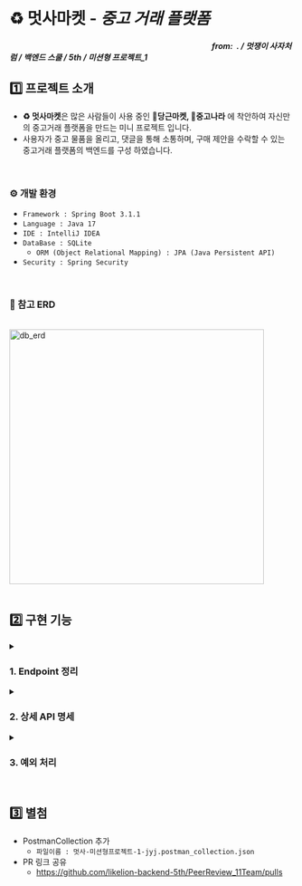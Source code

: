 # ♻️ 멋사마켓 - _중고 거래 플랫폼_

##### &nbsp;&nbsp;&nbsp;&nbsp;&nbsp;&nbsp;&nbsp;&nbsp;&nbsp;&nbsp;&nbsp;&nbsp;&nbsp;&nbsp;&nbsp;&nbsp;&nbsp;&nbsp;&nbsp;&nbsp;&nbsp;&nbsp;&nbsp;&nbsp;&nbsp;&nbsp;&nbsp;&nbsp;&nbsp;&nbsp;&nbsp;&nbsp;&nbsp;&nbsp;&nbsp;&nbsp;&nbsp;&nbsp;&nbsp;&nbsp;&nbsp;&nbsp;&nbsp;&nbsp;&nbsp;&nbsp;&nbsp;&nbsp;&nbsp;&nbsp;&nbsp;&nbsp;&nbsp;&nbsp;&nbsp;&nbsp;&nbsp;&nbsp;&nbsp;&nbsp;&nbsp;&nbsp;&nbsp;&nbsp;&nbsp;&nbsp;&nbsp;&nbsp;&nbsp;&nbsp;&nbsp;&nbsp;&nbsp;&nbsp;&nbsp;&nbsp;&nbsp;&nbsp;&nbsp;&nbsp;&nbsp;&nbsp;&nbsp;&nbsp;&nbsp;&nbsp;&nbsp;&nbsp;&nbsp;&nbsp;&nbsp;&nbsp;&nbsp;&nbsp;&nbsp;&nbsp;&nbsp;&nbsp;&nbsp;&nbsp;&nbsp;&nbsp;&nbsp;&nbsp;&nbsp;&nbsp;&nbsp;&nbsp;_from:&nbsp; . / 멋쟁이 사자처럼 / 백엔드 스쿨 / 5th / 미션형 프로젝트_1_

## 1️⃣ 프로젝트 소개
- **♻️ 멋사마켓**은 많은 사람들이 사용 중인 **🥕당근마켓, 🧱중고나라** 에 착안하여 자신만의 중고거래 플랫폼을 만드는 미니 프로젝트 입니다.  
- 사용자가 중고 물품을 올리고, 댓글을 통해 소통하며, 구매 제안을 수락할 수 있는 중고거래 플랫폼의 백엔드를 구성 하였습니다.
</br>

### ⚙️ 개발 환경
- `Framework : Spring Boot 3.1.1`
- `Language : Java 17`
- `IDE : IntelliJ IDEA`
- `DataBase : SQLite`
  - `ORM (Object Relational Mapping) : JPA (Java Persistent API)`
- `Security : Spring Security`
</br>

### 📄 참고 ERD
<br>
<img width="450" alt="db_erd" src="https://github.com/likelion-backend-5th/Project_1_JangYongJin/assets/130991633/2acdcb07-fafb-40ff-99f1-814261c46de2">

<br>
</br>

## 2️⃣ 구현 기능

<details>
<summary>
    
  ### 1. Endpoint 정리
</summary>
===========================================================================
<details>
  <summary>
    
  #### a. 회원가입(Register Member)
  </summary>
<div markdown="1">

_회원 가입 진행_
| 요청 | Method | Mapping URL |
|:-- | :--: | :-- |
| 회원 가입 | POST | /users/register |
  
</div>
</details>
<details>
  <summary>
    
  #### b. 로그인(Login)
  </summary>
<div markdown="1">
_로그인 진행_
  | 요청 | Method | Mapping URL |
  |:-- | :--: | :-- |
  | 로그인 | POST | /users/login |
  
</div>
</details>
<details>
  <summary>
    
  #### c. 상품(Sales_Item)
  </summary>
<div markdown="1">

_중고 거래할 물품을 (판매자) 등록, 수정, 이미지 등록, 삭제 (모두) 전체 조회, 단일 조회_
| 요청 | Method | Mapping URL |
|:-- | :--: | :-- |
| 상품 등록 | POST | /items |
| 상품 수정 | PUT | /items/{itemId} |
| 상품 이미지 등록 | PUT | /items/{itemId}/image |
| 상품 삭제 | DELETE | /items/{itemId} |
| 상품 전체 조회 | GET | /items/read |
| 상품 단일 조회 | GET | /items/read/{itemsId} |
  
</div>
</details>
<details>
  <summary>
    
  #### d. 댓글(Comments)
  </summary>
<div markdown="1">

_해당 물품에 대한 댓글을 (구매자) 등록, 수정, 삭제 (판매자) 답글 등록, (모두) 댓글 전체 조회_
| 요청 | Method | Mapping URL |
|:-- | :--: | :-- |
| 댓글 등록 | POST | /items/{itemId}/comments |
| 댓글 수정 | PUT | /items/{itemId}/comments/{commentId} |
| 댓글 삭제 |  DELETE | /items/{itemId}/comments/{commentId} |
| 답글 등록 | PUT | /items/{itemId}/comments/{commentId}/reply |
| 댓글 전체 조회 | GET | /items/{itemId}/comments/read |
  
</div>
</details>
<details>
  <summary>
    
  #### e. 구매 제안(Negotiation)
  </summary>
<div markdown="1">

_해당 물품에 대한 구매제안을 (구매자) 등록, 수정, 삭제, 구매 확정 (판매자) 수락 or 거절 (모두) 조회_
| 요청 | Method | Mapping URL |
|:-- | :--: | :-- |
| 제안 등록 | POST | /items/{itemId}/proposals |
| 제안 수정 | PUT | /items/{itemId}/proposals/{proposalId} |
| 제안 삭제 |  DELETE | /items/{itemId}/proposals/{proposalId} |
| 제안 수락or거절 | PUT | /items/{itemId}/proposals/{proposalId} |
| 구매 확정 | PUT | /items/{itemId}/proposals/{proposalId} |
| 제안 조회 | GET | /items/{itemId}/proposals/{proposalId}?page={페이지 번호}|
  
</div>
</details>
===========================================================================
</details>

<details>
  <summary>

  ### 2. 상세 API 명세
  </summary>
===========================================================================
  <details>
  <summary>
    
  #### a. 회원가입(Register Member)
  </summary>

  <details>
    <summary> 회원가입 - 성공 </summary>
<div markdown="1">

- 요청<br/>
  - `POST /users/register`
  - Header :
    ```javascript
    // 추가요소 없음
    ```
  - Body :
  ```json
  {
    "username" : "gaga",
    "password" : "1234",
    "passwordCheck" : "1234",
    "email" : "gaga@gmail.com",
    "phone" : "010-1588-1588",
    "city" : "Suwon"
  }
  ```
- 응답<br/>
  - Status : 200
  - Body :
  ```json
  {
    "message": "회원가입이 완료되었습니다."
  }
  ```

</div>
  </details>
  <details>
    <summary> 회원가입 - 비밀번호 불일치 </summary>
<div markdown="1">

- 요청<br/>
  - `POST /users/register`
  - Header :
    ```javascript
    // 추가요소 없음
    ```
  - Body :
  ```json
  {
    "username" : "gaga",
    "password" : "1234",
    "passwordCheck" : "5678",
    "email" : "gaga@gmail.com",
    "phone" : "010-1588-1588",
    "city" : "Suwon"
  }
  ```
- 응답<br/>
  - Status : 400
  - Body :
  ```json
  {
    "message": "비밀번호가 일치하지 않습니다."
  }
  ```

</div>
  </details>
  <details>
    <summary> 회원가입 - 이미 존재하는 이름 </summary>
<div markdown="1">

- 요청<br/>
  - `POST /users/register`
  - Header :
    ```javascript
    // 추가요소 없음
    ```
  - Body :
  ```json
  {
    "username" : "gaga",
    "password" : "1234",
    "passwordCheck" : "1234",
    "email" : "gaga@gmail.com",
    "phone" : "010-1588-1588",
    "city" : "Suwon"
  }
  ```
- 응답<br/>
  - Status : 400
  - Body :
  ```json
  {
    "message": "이미 존재하는 이름 입니다."
  }
  ```

</div>
  </details>
</details>
<details>
  <summary>
    
  #### b. 로그인(Login)
  </summary>

  <details>
    <summary> 로그인 - 성공(jwt 토큰 발급) </summary>
<div markdown="1">

- 요청<br/>
  - `POST /users/login`
  - Header :
    ```javascript
    // 추가요소 없음
    ```
  - Body :
  ```json
  {
    "username" : "gaga",
    "password" : "1234"
  }
  ```
- 응답<br/>
  - Status : 200
  - Body :
  ```json
  {
    "token": "eyJhbGciOiJIUzM4NCJ9.eyJzdWIiOiJnYWdhIiwia.BfM5nLtLs3aFPNL8Amy-IJhUBG6G1tOwn6vAhUjMdE-"
  }
  ```

</div>
  </details>
  <details>
    <summary> 로그인 - 비밀번호 불일치 </summary>
<div markdown="1">

- 요청<br/>
  - `POST /users/login`
  - Header :
    ```javascript
    // 추가요소 없음
    ```
  - Body :
  ```json
  {
    "username" : "gaga",
    "password" : "5678"
  }
  ```
- 응답<br/>
  - Status : 400
  - Body :
  ```json
  {
    "message": "비밀번호가 일치하지 않습니다."
  }
  ```

</div>
  </details>
  <details>
    <summary> 로그인 - 존재하지 않는 유저 </summary>
<div markdown="1">

- 요청<br/>
  - `POST /users/login`
  - Header :
    ```javascript
    // 추가요소 없음
    ```
  - Body :
  ```json
  {
    "username" : "nana",
    "password" : "1234"
  }
  ```
- 응답<br/>
  - Status : 400
  - Body :
  ```json
  {
    "message": "등록되지 않은 사용자 입니다."
  }  
  ```

</div>
  </details>
</details>

<details>
  <summary>
    
  #### a. 상품(Sales_Item)
  </summary>
  <details>
    <summary>상품 등록</summary>
<div markdown="1">

- 요청<br/>
  - `POST /items`
  - Header :
  ```javascript
    // 추가
    "authorization" :  "{ jwt-token }"
  ```
  - Body :
  ```json
  {
    "title": "중고 맥북 팝니다",
    "description": "2019년 맥북 프로 13인치 모델입니다",
    "minPriceWanted": 1000000
  }
  ```
- 응답<br/>
  - Status : 200
  - Body :
  ```json
  {
    "message": "등록이 완료되었습니다. "
  }
  ```

</div>
  </details>
  <details>
    <summary>상품 수정</summary>
<div markdown="1">

- 요청<br/>
  - `PUT /items/1`
  - Header :
  ```javascript
    // 추가
    "authorization" :  "{상품 등록 유저의 jwt-token }"
  ``` 
  - Body :
  ```json
  {
    "title": "중고 맥북 팝니다",
    "description": "2019년 맥북 프로 13인치 모델입니다",
    "minPriceWanted": 1260000
  }  
  ```
- 응답<br/>
  - Status : 200
  - Body :
  ```json
  {
    "message": "물품이 수정되었습니다."
  }
  ```

</div>
  </details>
  <details>
    <summary>상품 이미지 등록</summary>
<div markdown="1">

- 요청<br/>
  - `PUT /items/1/image`
  - Header :
  ```javascript
    // 추가
    "authorization" :  "{상품 등록 유저의 jwt-token }"
  ``` 
  - Body :
  ```json
  // form-data 
  "image" = 사진.png
  ```
- 응답<br/>
  - Status : 200
  - Body :
  ```json
  {
    "message": "이미지가 등록되었습니다."
  }
  ```

</div>
  </details>
  <details>
    <summary>상품 삭제</summary>
<div markdown="1">

- 요청<br/>
  - `DELETE /items/1`
  - Header :
  ```javascript
    // 추가
    "authorization" :  "{상품 등록 유저의 jwt-token }"
  ``` 
  - Body :
  ```json
  {
    "writer": "jang.dev",
    "password": "1234"
  }
  ```
- 응답<br/>
  - Status : 200
  - Body :
  ```json
  {
    "message": "물품을 삭제했습니다."
  }
  ```

</div>
  </details>
  <details>
    <summary>상품 전체 조회</summary>
<div markdown="1">

- 요청<br/>
  - `GET /items/read?page=0&limit=25`
  - Header : X  
  - Body : X
  
- 응답<br/>
  - Status : 200
  - Body :
  ```json
  {
    "content": [
        {
            "id": 1,
            "username": "gaga",
            "title": "중고 맥북 팝니다",
            "description": "2019년 맥북 프로 13인치 모델입니다",
            "minPriceWanted": 1260000,
            "imageUrl": null,
            "status": "판매중",
            "comments": [
                {
                    "id": 1,
                    "username": "nana",
                    "content": "50,000원 정도 할인 가능하신가요?",
                    "reply": null
                },
                {
                    "id": 2,
                    "username": "nana",
                    "content": "할인 가능하신가요?",
                    "reply": null
                },
                {
                    "id": 3,
                    "username": "nana",
                    "content": "할인 가능하신가요?2",
                    "reply": null
                }
            ]
        },
        {
            "id": 2,
            "username": "nana",
            "title": "콜드브루 드립기 팝니다",
            "description": "미개봉 1회사용 제품입니다.",
            "minPriceWanted": 20000,
            "imageUrl": null,
            "status": "판매중",
            "comments": []
        }
    ],
    "pageable": {
        "sort": {
            "empty": false,
            "sorted": true,
            "unsorted": false
        },
        "offset": 0,
        "pageNumber": 0,
        "pageSize": 25,
        "unpaged": false,
        "paged": true
    },
    "last": true,
    "totalPages": 1,
    "totalElements": 2,
    "size": 25,
    "number": 0,
    "sort": {
        "empty": false,
        "sorted": true,
        "unsorted": false
    },
    "first": true,
    "numberOfElements": 2,
    "empty": false
  }
  ```

</div>
  </details>
  <details>
    <summary>상품 단일 조회</summary>
<div markdown="1">

- 요청<br/>
  - `GET /items/read/1`
  - Header: X
  - Body : X

- 응답<br/>
  - Status : 200
  - Body :
  ```json
  {
    "id": 1,
    "username": "gaga",
    "title": "중고 맥북 팝니다",
    "description": "2019년 맥북 프로 13인치 모델입니다",
    "minPriceWanted": 1260000,
    "imageUrl": null,
    "status": "판매중",
    "comments": [
        {
            "id": 1,
            "username": "nana",
            "content": "50,000원 정도 할인 가능하신가요?",
            "reply": null
        },
        {
            "id": 2,
            "username": "nana",
            "content": "할인 가능하신가요?",
            "reply": null
        },
        {
            "id": 3,
            "username": "nana",
            "content": "할인 가능하신가요?2",
            "reply": null
        }
    ]
  }
  ```

</div>
  </details>
</details>
<details>
  <summary>
    
  #### b. 댓글(Comments)
  </summary>
  <details>
    <summary>댓글 등록</summary>
<div markdown="1">

- 요청<br/>
  - `POST /items/1/comments`
  - Header :
  ```javascript
    // 추가
    "authorization" :  "{유저의 jwt-token }"
  ``` 
  - Body :
  ```json
  {
    "content": "할인 가능하신가요?"
  }
  ```
- 응답<br/>
  - Status : 200
  - Body :
  ```json
  {
    "message": "댓글이 등록되었습니다."
  }
  ```

</div>
  </details>
  <details>
    <summary>댓글 수정</summary>
<div markdown="1">

- 요청<br/>
  - `PUT /items/1/comments/1`
  - Header :
  ```javascript
    // 추가
    "authorization" :  "{댓글 등록 유저의 jwt-token }"
  ``` 
  - Body :
  ```json
  {
    "content": "50,000원 정도 할인 가능하신가요?"
  }
  ```
- 응답<br/>
  - Status : 200
  - Body :
  ```json
  {
    "message": "댓글이 수정되었습니다."
  }
  ```

</div>
  </details>
  <details>
    <summary>댓글 삭제</summary>
<div markdown="1">

- 요청<br/>
  - `DELETE /items/1/comments/1`
  - Header :
  ```javascript
    // 추가
    "authorization" :  "{댓글 등록 유저의 jwt-token }"
  ``` 
  - Body : X
- 응답<br/>
  - Status : 200
  - Body :
  ```json
  {
    "message": "댓글을 삭제했습니다."
  }
  ```

</div>
  </details>
  <details>
    <summary>답글 등록</summary>
<div markdown="1">

- 요청<br/>
  - `PUT /items/1/comments/1/reply`
  - Header :
  ```javascript
    // 추가
    "authorization" :  "{상품 등록 유저의 jwt-token }"
  ```
  - Body :
  ```json
  {
    "writer": "jang.dev",
    "password": "1234",
    "reply": "안됩니다"
  }
  ```
- 응답<br/>
  - Status : 200
  - Body :
  ```json
  {
    "reply": "힘들 것 같습니다."
  }
  ```

</div>
  </details>
  <details>
    <summary>댓글 전체 조회</summary>
<div markdown="1">

- 요청<br/>
  - `GET /items/1/comments/read`
  - Header :
    ```javascript
    // 추가
    "page" : "0"
    ```
  - Body :
  ```json
  {
    "writer": "jang.dev",
    "password": "1234",
    "reply": "안됩니다"
  }
  ```
- 응답<br/>
  - Status : 200
  - Body :
  ```json
  {
    "content": [
        {
            "id": 1,
            "content": "50,000원 정도 할인 가능하신가요?",
            "reply": null
        }
    ],
    "pageable": {
        "sort": {
            "empty": false,
            "sorted": true,
            "unsorted": false
        },
        "offset": 0,
        "pageSize": 25,
        "pageNumber": 0,
        "unpaged": false,
        "paged": true
    },
    "last": true,
    "totalElements": 1,
    "totalPages": 1,
    "size": 25,
    "number": 0,
    "sort": {
        "empty": false,
        "sorted": true,
        "unsorted": false
    },
    "first": true,
    "numberOfElements": 1,
    "empty": false
  }
  ```

</div>
  </details>
</details>

<details>
  <summary>

  #### c. 구매제안(Negotiation)
  </summary>
  <details>
    <summary>제안 등록</summary>
<div markdown="1">

- 요청<br/>
  - `POST /items/1/proposals`
  - Header :
  ```javascript
    // 추가
    "authorization" :  "{유저의 jwt-token }"
  ``` 
  - Body :
  ```json
  {
    "suggestedPrice": 1200000
  }
  ```
- 응답<br/>
  - Status : 200
  - Body :
  ```json
  {
    "message": "구매 제안이 등록되었습니다."
  }
  ```

</div>
  </details>
  <details>
    <summary>제안 수정</summary>
<div markdown="1">

- 요청<br/>
  - `PUT /items/1/proposals/1`
  - Header :
  ```javascript
    // 추가
    "mode" : "buyer"
    "authorization" :  "{제안 등록 유저의 jwt-token }"
  ```
  - Body :
  ```json
  {
    "suggestedPrice": 1180000
  }
  ```
- 응답<br/>
  - Status : 200
  - Body :
  ```json
  {
    "message": "제안이 수정되었습니다."
  }
  ```

</div>
  </details>
  <details>
    <summary>제안 삭제</summary>
<div markdown="1">

- 요청<br/>
  - `DELETE /items/1/proposals/1`
  - Header :
  ```javascript
    // 추가
    "authorization" :  "{제안 등록 유저의 jwt-token }"
  ```
  - Body : X
- 응답<br/>
  - Status : 200
  - Body :
  ```json
  {
    "message": "제안을 삭제했습니다."
  }
  ```

</div>
  </details>
  <details>
    <summary>제안 수락 or 거절</summary>
<div markdown="1">

- 요청<br/>
  - `PUT /items/1/proposals/1`
  - Header :
  ```javascript
    // 추가
    "mode" : "seller"
    "authorization" :  "{상품 등록 유저의 jwt-token }"
  ```
  - Body :
  ```json
  {
    "status": "수락"
  }
  ```
- 응답<br/>
  - Status : 200
  - Body :
  ```json
  {
    "message": "제안의 상태가 변경되었습니다."
  }
  ```

</div>
  </details>
  <details>
    <summary>구매 확정</summary>
<div markdown="1">

- 요청<br/>
  - `PUT /items/1/proposals/1`
  - Header :
  ```javascript
    // 추가
    "mode" : "end"
    "authorization" :  "{제안 등록 유저의 jwt-token }"
  ```
  - Body :
  ```json
  {
    "status": "확정"
  }
  ```
- 응답<br/>
  - Status : 200
  - Body :
  ```json
  {
    "message": "구매가 확정되었습니다."
  }
  ```
  - 하나의 제안이 "확정"이 될시 나머지 제안들은 자동으로 "거절" 로 상태가 바뀐다.
  - 해당 물품의 상태가 "판매 완료"로 바뀐다.

</div>
  </details>
  <details>
    <summary>제안 조회</summary>
<div markdown="1">

1. [판매자]는 해당 상품에 대한 모든 제안을 확인 할수있다. 
- 요청(판매자)
  - `/items/1/proposals?page=0`
  - Header:
    ```javascript
    // 추가
    "authorization" :  "{상품 등록 유저의 jwt-token }"
  ```
  - Body : X

- 응답 (판매자)
  - Status : 200
  - Body :
  ```json
   {
    "content": [
        {
            "id": 1,
            "suggestedPrice": 1200000,
            "status": "제안"
        },
        {
            "id": 2,
            "suggestedPrice": 1000000,
            "status": "제안"
        }
    ],
    "pageable": {
        "sort": {
            "empty": false,
            "sorted": true,
            "unsorted": false
        },
        "offset": 0,
        "pageSize": 25,
        "pageNumber": 0,
        "unpaged": false,
        "paged": true
    },
    "last": true,
    "totalElements": 2,
    "totalPages": 1,
    "size": 25,
    "number": 0,
    "sort": {
        "empty": false,
        "sorted": true,
        "unsorted": false
    },
    "first": true,
    "numberOfElements": 2,
    "empty": false
  }
  ```
2. [구매자]는 해당물품에 대해 본인이 작성한 제안만 확인 할수있다.
- 요청(구매자)
  - `/items/1/proposals?page=0`
  - Header:
    ```javascript
    // 추가
    "authorization" :  "{제안 등록 유저의 jwt-token }"
  ```
  - Body : X

- 응답 (구매자)
  - Status : 200
  - Body :
  ```json
  {
    "content": [
        {
            "id": 2,
            "suggestedPrice": 1000000,
            "status": "제안"
        }
    ],
    "pageable": {
        "sort": {
            "empty": false,
            "sorted": true,
            "unsorted": false
        },
        "offset": 0,
        "pageSize": 25,
        "pageNumber": 0,
        "unpaged": false,
        "paged": true
    },
    "last": true,
    "totalElements": 1,
    "totalPages": 1,
    "size": 25,
    "number": 0,
    "sort": {
        "empty": false,
        "sorted": true,
        "unsorted": false
    },
    "first": true,
    "numberOfElements": 1,
    "empty": false
  }
  ```
  
</div>
  </details>
</details>
===========================================================================
</details>


<details>
  <summary>
    
  ### 3. 예외 처리
  </summary>
===========================================================================
  <details>
  <summary>
    
  #### a. 회원가입(Register Member)
  </summary>
<div markdown="1">

  | 예외 클래스명 | 발생 상황 | Staus Code | 에러 메세지 |
  | :--: | :--: | :--: | :--: |
  | `ExistUsernameException()` | 회원가입시 이미 존재하는 이름을 등록하려고 할때 발생 | 400 - Bad Request | `"이미 존재하는 이름 입니다."` |
  | `NotMatchedPasswordException()` | 회원가입시 비밀번호와 비밀번호 확인이 불일치 할때 발생 | 400 - Bad Request | `"비밀번호가 일치하지 않습니다."` |
  
</div>
  </details>
  <details>
  <summary>
    
  #### b. 로그인(Login)
  </summary>
<div markdown="1">

  | 예외 클래스명 | 발생 상황 | Staus Code | 에러 메세지 |
  | :--: | :--: | :--: | :--: |
  | `NotExistUsernameException()` | 로그인시 등록되지 않은 이름으로 시도할때 발생 | 404 - Not Found | `"등록되지 않은 사용자 입니다."` |
  | `NotMatchedPasswordException()` | 로그인시 비밀번호가 일치하지 않을때 발생 | 400 - Bad Request | `"비밀번호가 일치하지 않습니다."` |
  
</div>
  </details>
  <details>
  <summary>
    
  #### c. 상품(Sales_Item)
  </summary>
<div markdown="1">

  | 예외 클래스명 | 발생 상황 | Staus Code | 에러 메세지 |
  | :--: | :--: | :--: | :--: |
  | `ItemNotFoundException()` | 요청한 상품이 존재하지 않을때 발생 | 404 - Not Found | `"해당 물품이 존재하지 않습니다."` |
  | `ImageUpdateException()` | 이미지 등록과정에서 내부적으로 오류 났을때 발생 | 500 - Iternal Server Error | `"이미지 등록과정에서 문제가 발생하였습니다."` |
  | `UnAuthItemEditException()` | 상품 등록자가 아닌 사람이 수정요청을 했을때 발생 | 400 - Bad Request | `"상품 등록자만 수정이 가능합니다."` |
  | `UnAuthItemDeleteException()` | 상품 등록자가 아닌 사람이 삭제요청을 했을때 발생 | 400 - Bad Request | `"상품 등록자만 삭제가 가능합니다."` |
  
</div>
  </details>
  <details>
  <summary>
    
  #### d. 댓글(Comments)
  </summary>
<div markdown="1">

  | 예외 클래스명 | 발생 상황 | Staus Code | 에러 메세지 |
  | :--: | :--: | :--: | :--: |
  | `CommentNotFoundException()` | 요청한 댓글이 존재하지 않을때 발생 | 404 - Not Found | `"해당 댓글이 존재하지 않습니다."` |
  | `UnAuthCommentEditException()` | 댓글 등록자가 아닌 사람이 수정요청을 했을때 발생 | 400 - Bad Request | `"댓글 등록자만 수정이 가능합니다."` |
  | `UnAuthCommentDeleteException()` | 댓글 등록자가 아닌 사람이 삭제요청을 했을때 발생 | 400 - Bad Request | `"댓글 등록자만 수정이 가능합니다."` |
  | `UnAuthCommentReplyException()` | 답글 등록자가 아닌 사람이 수정요청을 했을때 발생 | 400 - Bad Request | `"답글 등록자만 수정이 가능합니다."` |
  
</div>
  </details>
  <details>
  <summary>
    
  #### e. 구매제안(Negotiation)
  </summary>
<div markdown="1">

  | 예외 클래스명 | 발생 상황 | Staus Code | 에러 메세지 |
  | :--: | :--: | :--: | :--: |
  | `ProposalNotFoundException()` | 요청한 제안이 존재하지 않을때 발생 | 404 - Not Found | `"해당 제안이 존재하지 않습니다."` |
  | `UnAuthNegoEditException()` | 제안 등록자가 아닌 사람이 수정요청을 했을때 발생 | 400 - Bad Request | `"제안 등록자만 수정이 가능합니다."` |
  | `UnAuthNegoDeleteException()` | 제안 등록자가 아닌 사람이 삭제요청을 했을때 발생 | 400 - Bad Request | `"제안 등록자만 삭제가 가능합니다."` |
  | `UnAuthNegoAcceptException()` | 상품 등록자가 아닌 사람이 수락,거절 요청을 했을때 발생 | 400 - Bad Request | `"상품 등록자만 수락 또는 거절이 가능합니다."` |
  | `UnAuthNegoConfirmException()` | 제안 등록자가 아닌 사람이 구매확정 요청을 했을때 발생 | 400 - Bad Request | `"제안 등록자만 구매확정이 가능합니다."` |
  | `WrongStatusException()` | 제안 등록자가 구매확정 요청을 했을때의 상태가 [수락]이 아닐경우 발생 | 400 - Bad Request | `"제안 등록자만 구매확정이 가능합니다."` |
  
</div>
  </details>
===========================================================================
</details>
</br>

## 3️⃣ 별첨
- PostmanCollection 추가
  - `파일이름 : 멋사-미션형프로젝트-1-jyj.postman_collection.json`
- PR 링크 공유
  - https://github.com/likelion-backend-5th/PeerReview_11Team/pulls

